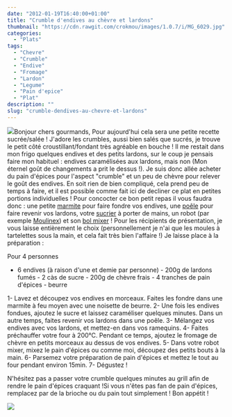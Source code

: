 ```yaml
---
date: "2012-01-19T16:40:00+01:00"
title: "Crumble d'endives au chèvre et lardons"
thumbnail: "https://cdn.rawgit.com/crokmou/images/1.0.7/i/MG_6029.jpg"
categories:
  - "Plats"
tags:
  - "Chevre"
  - "Crumble"
  - "Endive"
  - "Fromage"
  - "Lardon"
  - "Legume"
  - "Pain d'epice"
  - "Plat"
description: ""
slug: "crumble-dendives-au-chevre-et-lardons"
---
```


[![](http://4.bp.blogspot.com/-R9tGTKzI8_E/TxgrrGWHVeI/AAAAAAAABd0/_MRoYz_9Ygk/s1600/chat.3.gif)](http://4.bp.blogspot.com/-R9tGTKzI8_E/TxgrrGWHVeI/AAAAAAAABd0/_MRoYz_9Ygk/s1600/chat.3.gif)Bonjour chers gourmands, Pour aujourd'hui cela sera une petite recette sucrée/salée ! J'adore les crumbles, aussi bien salés que sucrés, je trouve le petit côté croustillant/fondant très agréable en bouche ! Il me restait dans mon frigo quelques endives et des petits lardons, sur le coup je pensais faire mon habituel : endives caramélisées aux lardons, mais non (Mon éternel goût de changements a prit le dessus !). Je suis donc allée acheter du pain d'épices pour l'aspect "crumble" et un peu de chèvre pour relever le goût des endives. En soit rien de bien compliqué, cela prend peu de temps à faire, et il est possible comme fait ici de decliner ce plat en petites portions individuelles ! Pour concocter ce bon petit repas il vous faudra donc : une petite [marmite](http://www.rueducommerce.fr/m/pl/malid:15123302) pour faire fondre vos endives, une [poêle](http://www.rueducommerce.fr/m/pl/malid:4769951) pour faire revenir vos lardons, votre [sucrier](http://www.rueducommerce.fr/m/pl/malid:4769905) à porter de mains, un robot (par exemple [Moulinex](http://www.rueducommerce.fr/m/pl/malid:88589)) et son [bol mixer](http://www.rueducommerce.fr/m/pl/malid:15123477) ! Pour les récipients de présentation, je vous laisse entièrement le choix (personnellement je n'ai que les moules à tartelettes sous la main, et cela fait très bien l'affaire !) Je laisse place à la préparation :

Pour 4 personnes

- 6 endives (à raison d'une et demie par personne) - 200g de lardons fumés - 2 càs de sucre - 200g de chèvre frais - 4 tranches de pain d'épices - beurre

1- Lavez et découpez vos endives en morceaux. Faites les fondre dans une marmite à feu moyen avec une noisette de beurre. 2- Une fois les endives fondues, ajoutez le sucre et laissez caraméliser quelques minutes. Dans un autre temps, faites revenir vos lardons dans une poêle. 3- Mélangez vos endives avec vos lardons, et mettez-en dans vos ramequins. 4- Faites préchauffer votre four à 200°C. Pendant ce temps, ajoutez le fromage de chèvre en petits morceaux au dessus de vos endives. 5- Dans votre robot mixer, mixez le pain d'épices ou comme moi, découpez des petits bouts à la main. 6- Parsemez votre préparation de pain d'épices et mettez le tout au four pendant environ 15min. 7- Dégustez !

N'hésitez pas a passer votre crumble quelques minutes au grill afin de rendre le pain d'épices craquant !Si vous n'êtes pas fan de pain d'épices, remplacez par de la brioche ou du pain tout simplement ! Bon appétit !

[![](http://4.bp.blogspot.com/-2bLosyMFac4/TxhFg0sR2dI/AAAAAAAABec/Mzg1OnlXUmM/s1600/Signature+copie.jpg)](http://4.bp.blogspot.com/-2bLosyMFac4/TxhFg0sR2dI/AAAAAAAABec/Mzg1OnlXUmM/s1600/Signature+copie.jpg)